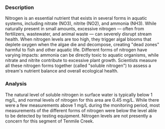 ### Description
Nitrogen is an essential nutrient that exists in several forms in aquatic systems, including nitrate (NO3), nitrite (NO2), and ammonia (NH3). While naturally present in small amounts, excessive nitrogen — often from fertilizers, wastewater, and animal waste — can severely disrupt stream health. When nitrogen levels are too high, they trigger algal blooms that deplete oxygen when the algae die and decompose, creating "dead zones" harmful to fish and other aquatic life. Different forms of nitrogen have varying impacts: ammonia can be directly toxic to aquatic organisms, while nitrate and nitrite contribute to excessive plant growth. Scientists measure all these nitrogen forms together (called "soluble nitrogen") to assess a stream's nutrient balance and overall ecological health.

### Analysis
The natural level of soluble nitrogen in surface water is typically below 1 mg/L, and normal levels of nitrogen for this area are 0.45 mg/L. While there were a few measurements above 1 mg/L during the monitoring period, most measurements of the different forms of nitrogen were below the level able to be detected by testing equipment. Nitrogen levels are not presently a concern for this segment of Tenmile Creek.

